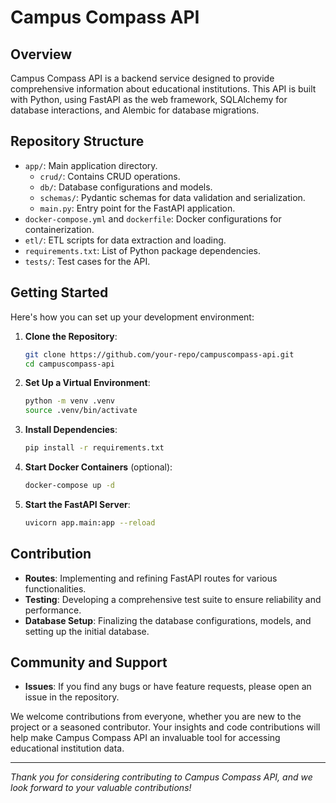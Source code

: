# Campus Compass API

## Overview

Campus Compass API is a backend service designed to provide comprehensive information about educational institutions. This API is built with Python, using FastAPI as the web framework, SQLAlchemy for database interactions, and Alembic for database migrations.

## Repository Structure

- `app/`: Main application directory.
  - `crud/`: Contains CRUD operations.
  - `db/`: Database configurations and models.
  - `schemas/`: Pydantic schemas for data validation and serialization.
  - `main.py`: Entry point for the FastAPI application.
- `docker-compose.yml` and `dockerfile`: Docker configurations for containerization.
- `etl/`: ETL scripts for data extraction and loading.
- `requirements.txt`: List of Python package dependencies.
- `tests/`: Test cases for the API.

## Getting Started

Here's how you can set up your development environment:

1. **Clone the Repository**:
   ```bash
   git clone https://github.com/your-repo/campuscompass-api.git
   cd campuscompass-api
   ```

2. **Set Up a Virtual Environment**:
   ```bash
   python -m venv .venv
   source .venv/bin/activate
   ```

3. **Install Dependencies**:
   ```bash
   pip install -r requirements.txt
   ```

4. **Start Docker Containers** (optional):
   ```bash
   docker-compose up -d
   ```

5. **Start the FastAPI Server**:
   ```bash
   uvicorn app.main:app --reload
   ```

## Contribution

- **Routes**: Implementing and refining FastAPI routes for various functionalities.
- **Testing**: Developing a comprehensive test suite to ensure reliability and performance.
- **Database Setup**: Finalizing the database configurations, models, and setting up the initial database.

## Community and Support

- **Issues**: If you find any bugs or have feature requests, please open an issue in the repository.

We welcome contributions from everyone, whether you are new to the project or a seasoned contributor. Your insights and code contributions will help make Campus Compass API an invaluable tool for accessing educational institution data.

---

*Thank you for considering contributing to Campus Compass API, and we look forward to your valuable contributions!*